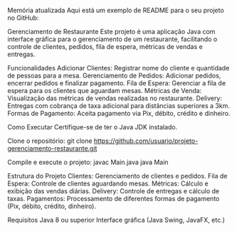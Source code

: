 Memória atualizada
Aqui está um exemplo de README para o seu projeto no GitHub:

Gerenciamento de Restaurante
Este projeto é uma aplicação Java com interface gráfica para o gerenciamento de um restaurante, facilitando o controle de clientes, pedidos, fila de espera, métricas de vendas e entregas.

Funcionalidades
Adicionar Clientes: Registrar nome do cliente e quantidade de pessoas para a mesa.
Gerenciamento de Pedidos: Adicionar pedidos, encerrar pedidos e finalizar pagamento.
Fila de Espera: Gerenciar a fila de espera para os clientes que aguardam mesas.
Métricas de Venda: Visualização das métricas de vendas realizadas no restaurante.
Delivery: Entregas com cobrança de taxa adicional para distâncias superiores a 3km.
Formas de Pagamento: Aceita pagamento via Pix, débito, crédito e dinheiro.

Como Executar
Certifique-se de ter o Java JDK instalado.

Clone o repositório:
git clone https://github.com/usuario/projeto-gerenciamento-restaurante.git

Compile e execute o projeto:
javac Main.java
java Main

Estrutura do Projeto
Clientes: Gerenciamento de clientes e pedidos.
Fila de Espera: Controle de clientes aguardando mesas.
Métricas: Cálculo e exibição das vendas diárias.
Delivery: Controle de entregas e cálculo de taxas.
Pagamentos: Processamento de diferentes formas de pagamento (Pix, débito, crédito, dinheiro).

Requisitos
Java 8 ou superior
Interface gráfica (Java Swing, JavaFX, etc.)